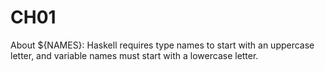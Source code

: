 # CH01

About \${NAMES}:
Haskell requires type names to start with an uppercase letter, and variable names must start with a lowercase letter.

